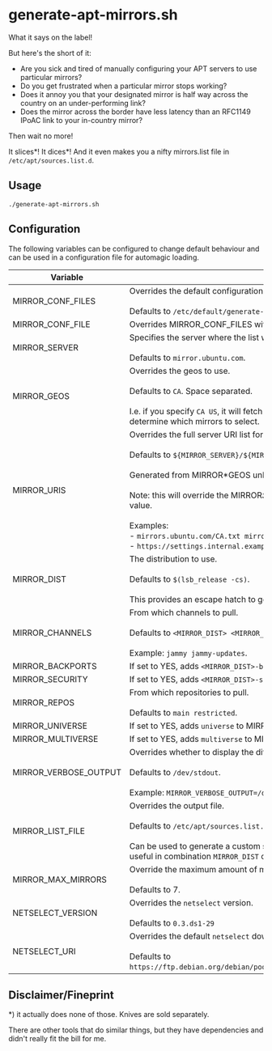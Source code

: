 # generate-apt-mirrors.sh

What it says on the label!

But here's the short of it:

- Are you sick and tired of manually configuring your APT servers to use particular mirrors?
- Do you get frustrated when a particular mirror stops working?
- Does it annoy you that your designated mirror is half way across the country on an under-performing link?
- Does the mirror across the border have less latency than an RFC1149 IPoAC link to your in-country mirror?

Then wait no more!

It slices*! It dices*! And it even makes you a nifty mirrors.list file in `/etc/apt/sources.list.d`.

## Usage

```shell
./generate-apt-mirrors.sh
```

## Configuration

The following variables can be configured to change default behaviour and can be used in a configuration file for automagic loading.

| Variable              | Usage                                                                                                                                                                                                                                                                                                                                                                                                                                                           |
| --------------------- | --------------------------------------------------------------------------------------------------------------------------------------------------------------------------------------------------------------------------------------------------------------------------------------------------------------------------------------------------------------------------------------------------------------------------------------------------------------- |
| MIRROR_CONF_FILES     | Overrides the default configuration files to be loaded.<br /><br />Defaults to `/etc/default/generate-apt-mirrors ./generate-apt-mirrors.conf`                                                                                                                                                                                                                                                                                                                  |
| MIRROR_CONF_FILE      | Overrides MIRROR_CONF_FILES with a singular file.                                                                                                                                                                                                                                                                                                                                                                                                               |
| MIRROR_SERVER         | Specifies the server where the list with mirrors is hosted.<br /><br />Defaults to `mirror.ubuntu.com`.                                                                                                                                                                                                                                                                                                                                                         |
| MIRROR_GEOS           | Overrides the geos to use.<br /><br />Defaults to `CA`. Space separated.<br /><br />I.e. if you specify `CA US`, it will fetch `mirrors.ubuntu.com/CA.txt` and `mirrors.ubuntu.com/US.txt` to determine which mirrors to select.                                                                                                                                                                                                                                |
| MIRROR_URIS           | Overrides the full server URI list for the mirror list.<br /><br />Defaults to `${MIRROR_SERVER}/${MIRROR_GEOS[0]}.txt`.<br /><br />Generated from MIRROR\*GEOS unless directly overridden.<br /><br />Note: this will override the MIRROR*SERVER and MIRROR*GEOS settings and _**only**_ use the specified value.<br /><br />Examples:<br />- `mirrors.ubuntu.com/CA.txt mirrors.ubuntu.com/US.txt`<br />- `https://settings.internal.example.com/mirrors.txt` |
| MIRROR_DIST           | The distribution to use.<br /><br />Defaults to `$(lsb_release -cs)`.<br /><br />This provides an escape hatch to generate a mirror.list for a different distribution.                                                                                                                                                                                                                                                                                          |
| MIRROR_CHANNELS       | From which channels to pull.<br /><br />Defaults to `<MIRROR_DIST> <MIRROR_DIST>-updates`.<br /><br />Example: `jammy jammy-updates`.                                                                                                                                                                                                                                                                                                                           |
| MIRROR_BACKPORTS      | If set to YES, adds `<MIRROR_DIST>-backports` to MIRROR_CHANNELS.                                                                                                                                                                                                                                                                                                                                                                                               |
| MIRROR_SECURITY       | If set to YES, adds `<MIRROR_DIST>-security` to MIRROR_CHANNELS.                                                                                                                                                                                                                                                                                                                                                                                                |
| MIRROR_REPOS          | From which repositories to pull.<br /><br />Defaults to `main restricted`.                                                                                                                                                                                                                                                                                                                                                                                      |
| MIRROR_UNIVERSE       | If set to YES, adds `universe` to MIRROR_REPOS.                                                                                                                                                                                                                                                                                                                                                                                                                 |
| MIRROR_MULTIVERSE     | If set to YES, adds `multiverse` to MIRROR_REPOS.                                                                                                                                                                                                                                                                                                                                                                                                               |
| MIRROR_VERBOSE_OUTPUT | Overrides whether to display the diff output.<br /><br />Defaults to `/dev/stdout`.<br /><br />Example: `MIRROR_VERBOSE_OUTPUT=/dev/null`                                                                                                                                                                                                                                                                                                                       |
| MIRROR_LIST_FILE      | Overrides the output file.<br /><br />Defaults to `/etc/apt/sources.list.d/mirrors.list`.<br /><br />Can be used to generate a custom sources list file with a different name or location. Potentially useful in combination `MIRROR_DIST` or for staging mirror.list file updates.                                                                                                                                                                             |
| MIRROR_MAX_MIRRORS    | Override the maximum amount of mirrors being considered. <br /><br />Defaults to 7.                                                                                                                                                                                                                                                                                                                                                                             |
| NETSELECT_VERSION     | Overrides the `netselect` version.<br /><br />Defaults to `0.3.ds1-29`                                                                                                                                                                                                                                                                                                                                                                                          |
| NETSELECT_URI         | Overrides the default `netselect` download URI. <br /><br />Defaults to `https://ftp.debian.org/debian/pool/main/n/netselect/netselect_${NETSELECT_VERSION}_amd64.deb`.                                                                                                                                                                                                                                                                                         |

## Disclaimer/Fineprint

\*) it actually does none of those. Knives are sold separately.

There are other tools that do similar things, but they have dependencies and didn't really fit the bill for me.
